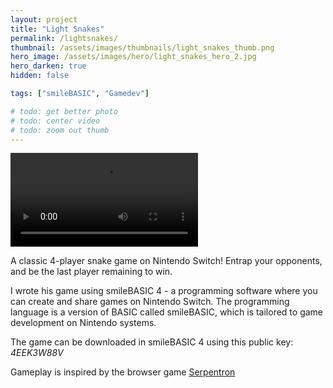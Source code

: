 ```yaml
---
layout: project
title: "Light Snakes"
permalink: /lightsnakes/
thumbnail: /assets/images/thumbnails/light_snakes_thumb.png
hero_image: /assets/images/hero/light_snakes_hero_2.jpg
hero_darken: true
hidden: false

tags: ["smileBASIC", "Gamedev"]

# todo: get better photo
# todo: center video
# todo: zoom out thumb
---
```

<div class="video-container">
  <video controls name="media">
    <source type="video/mp4" src="/assets/videos/LightSnakesDemo.mp4">
  Your browser does not support the video tag.
  </video>
</div>

A classic 4-player snake game on Nintendo Switch!
Entrap your opponents, and be the last player remaining to win.

I wrote his game using smileBASIC 4 - a programming software where you can create and share games on Nintendo Switch. 
The programming language is a version of BASIC called smileBASIC, which is tailored to game development on Nintendo systems.

The game can be downloaded in smileBASIC 4 using this public key: <em>4EEK3W88V</em>

Gameplay is inspired by the browser game <a href="https://www.games1729.com/serpentron/">Serpentron</a>